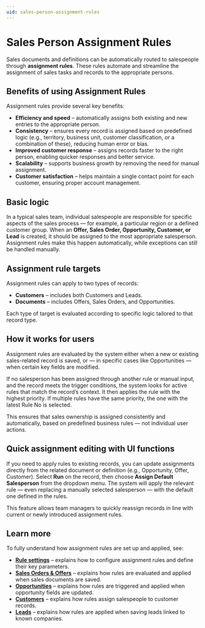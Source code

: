 ```yaml
---
uid: sales-person-assignment-rules
---
```


# Sales Person Assignment Rules

Sales documents and definitions can be automatically routed to salespeople through **assignment rules**. These rules automate and streamline the assignment of sales tasks and records to the appropriate persons.


## Benefits of using Assignment Rules
Assignment rules provide several key benefits:

- **Efficiency and speed** – automatically assigns both existing and new entries to the appropriate person.  
- **Consistency** – ensures every record is assigned based on predefined logic (e.g., territory, business unit, customer classification, or a combination of these), reducing human error or bias.  
- **Improved customer response** – assigns records faster to the right person, enabling quicker responses and better service.  
- **Scalability** – supports business growth by removing the need for manual assignment.  
- **Customer satisfaction** – helps maintain a single contact point for each customer, ensuring proper account management.  


## Basic logic
In a typical sales team, individual salespeople are responsible for specific aspects of the sales process — for example, a particular region or a defined customer group. When an **Offer, Sales Order, Opportunity, Customer, or Lead** is created, it should be assigned to the most appropriate salesperson. Assignment rules make this happen automatically, while exceptions can still be handled manually.

## Assignment rule targets
Assignment rules can apply to two types of records:

- **Customers** – includes both Customers and Leads.  
- **Documents** – includes Offers, Sales Orders, and Opportunities.  

Each type of target is evaluated according to specific logic tailored to that record type.


## How it works for users
Assignment rules are evaluated by the system either when a new or existing sales-related record is saved, or — in specific cases like Opportunities — when certain key fields are modified.

If no salesperson has been assigned through another rule or manual input, and the record meets the trigger conditions, the system looks for active rules that match the record’s context. It then applies the rule with the highest priority.
If multiple rules have the same priority, the one with the latest Rule No is selected.

This ensures that sales ownership is assigned consistently and automatically, based on predefined business rules — not individual user actions.


## Quick assignment editing with UI functions
If you need to apply rules to existing records, you can update assignments directly from the related document or definition (e.g., Opportunity, Offer, Customer). Select **Run** on the record, then choose **Assign Default Salesperson** from the dropdown menu. The system will apply the relevant rule — even replacing a manually selected salesperson — with the default one defined in the rules.  

This feature allows team managers to quickly reassign records in line with current or newly introduced assignment rules.


## Learn more
To fully understand how assignment rules are set up and applied, see:

- [**Rule settings**](rule-settings.md) – explains how to configure assignment rules and define their key parameters.  
- [**Sales Orders & Offers**](sales-orders-and-offers.md) – еxplains how rules are evaluated and applied when sales documents are saved. 
- [**Opportunities**](opportunities.md) – explains how rules are triggered and applied when opportunity fields are updated. 
- [**Customers**](customers.md) – explains how rules assign salespeople to customer records.
- [**Leads**](leads.md) – explains how rules are applied when saving leads linked to known companies.   
